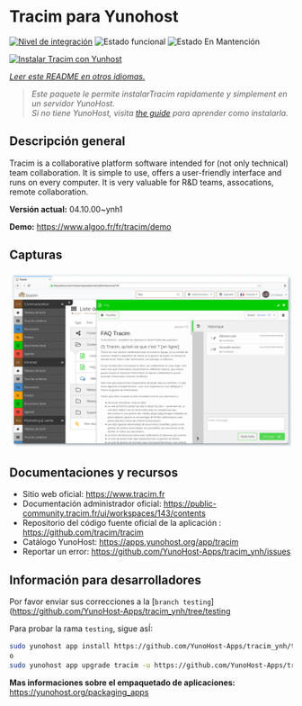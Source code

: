 <!--
Este archivo README esta generado automaticamente<https://github.com/YunoHost/apps/tree/master/tools/readme_generator>
No se debe editar a mano.
-->

# Tracim para Yunohost

[![Nivel de integración](https://dash.yunohost.org/integration/tracim.svg)](https://ci-apps.yunohost.org/ci/apps/tracim/) ![Estado funcional](https://ci-apps.yunohost.org/ci/badges/tracim.status.svg) ![Estado En Mantención](https://ci-apps.yunohost.org/ci/badges/tracim.maintain.svg)

[![Instalar Tracim con Yunhost](https://install-app.yunohost.org/install-with-yunohost.svg)](https://install-app.yunohost.org/?app=tracim)

*[Leer este README en otros idiomas.](./ALL_README.md)*

> *Este paquete le permite instalarTracim rapidamente y simplement en un servidor YunoHost.*  
> *Si no tiene YunoHost, visita [the guide](https://yunohost.org/install) para aprender como instalarla.*

## Descripción general

Tracim is a collaborative platform software intended for (not only technical) team collaboration. It is simple to use, offers a user-friendly interface and runs on every computer. It is very valuable for R&D teams, assocations, remote collaboration.


**Versión actual:** 04.10.00~ynh1

**Demo:** <https://www.algoo.fr/fr/tracim/demo>

## Capturas

![Captura de Tracim](./doc/screenshots/feature_app_document.png)

## Documentaciones y recursos

- Sitio web oficial: <https://www.tracim.fr>
- Documentación administrador oficial: <https://public-community.tracim.fr/ui/workspaces/143/contents>
- Repositorio del código fuente oficial de la aplicación : <https://github.com/tracim/tracim>
- Catálogo YunoHost: <https://apps.yunohost.org/app/tracim>
- Reportar un error: <https://github.com/YunoHost-Apps/tracim_ynh/issues>

## Información para desarrolladores

Por favor enviar sus correcciones a la [`branch testing`](https://github.com/YunoHost-Apps/tracim_ynh/tree/testing

Para probar la rama `testing`, sigue asÍ:

```bash
sudo yunohost app install https://github.com/YunoHost-Apps/tracim_ynh/tree/testing --debug
o
sudo yunohost app upgrade tracim -u https://github.com/YunoHost-Apps/tracim_ynh/tree/testing --debug
```

**Mas informaciones sobre el empaquetado de aplicaciones:** <https://yunohost.org/packaging_apps>
